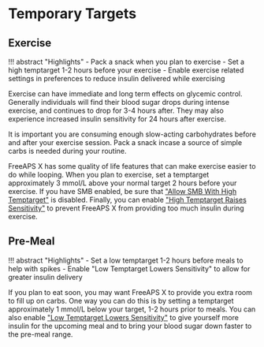 # Temporary Targets

## Exercise

!!! abstract "Highlights"
    - Pack a snack when you plan to exercise
    - Set a high temptarget 1-2 hours before your exercise
    - Enable exercise related settings in preferences to reduce insulin delivered while exercising

Exercise can have immediate and long term effects on glycemic control. Generally individuals will find their blood sugar drops during intense exercise, and continues to drop for 3-4 hours after. They may also experience increased insulin sensitivity for 24 hours after exercise.

It is important you are consuming enough slow-acting carbohydrates before and after your exercise session. Pack a snack incase a source of simple carbs is needed during your routine. 

FreeAPS X has some quality of life features that can make exercise easier to do while looping. When you plan to exercise, set a temptarget approximately 3 mmol/L above your normal target 2 hours before your exercise. If you have SMB enabled, be sure that ["Allow SMB With High Temptarget"](../settings/configuration/preferences/smbsettings.md) is disabled. Finally, you can enable ["High Temptarget Raises Sensitivity"](../settings/configuration/preferences/targetsettings.md) to prevent FreeAPS X from providing too much insulin during exercise. 

## Pre-Meal

!!! abstract "Highlights"
    - Set a low temptarget 1-2 hours before meals to help with spikes
    - Enable "Low Temptarget Lowers Sensitivity" to allow for greater insulin delivery

If you plan to eat soon, you may want FreeAPS X to provide you extra room to fill up on carbs. One way you can do this is by setting a temptarget approximately 1 mmol/L below your target, 1-2 hours prior to meals. You can also enable ["Low Temptarget Lowers Sensitivity"](../settings/configuration/preferences/targetsettings.md)  to give yourself more insulin for the upcoming meal and to bring your blood sugar down faster to the pre-meal range.
